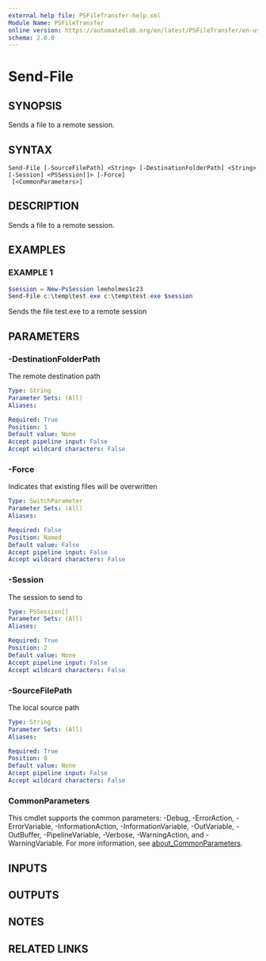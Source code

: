 ```yaml
---
external help file: PSFileTransfer-help.xml
Module Name: PSFileTransfer
online version: https://automatedlab.org/en/latest/PSFileTransfer/en-us/Send-File
schema: 2.0.0
---
```


# Send-File

## SYNOPSIS
Sends a file to a remote session.

## SYNTAX

```
Send-File [-SourceFilePath] <String> [-DestinationFolderPath] <String> [-Session] <PSSession[]> [-Force]
 [<CommonParameters>]
```

## DESCRIPTION
Sends a file to a remote session.

## EXAMPLES

### EXAMPLE 1
```powershell
$session = New-PsSession leeholmes1c23
Send-File c:\temp\test.exe c:\temp\test.exe $session
```

Sends the file test.exe to a remote session

## PARAMETERS

### -DestinationFolderPath
The remote destination path

```yaml
Type: String
Parameter Sets: (All)
Aliases:

Required: True
Position: 1
Default value: None
Accept pipeline input: False
Accept wildcard characters: False
```

### -Force
Indicates that existing files will be overwritten

```yaml
Type: SwitchParameter
Parameter Sets: (All)
Aliases:

Required: False
Position: Named
Default value: False
Accept pipeline input: False
Accept wildcard characters: False
```

### -Session
The session to send to 

```yaml
Type: PSSession[]
Parameter Sets: (All)
Aliases:

Required: True
Position: 2
Default value: None
Accept pipeline input: False
Accept wildcard characters: False
```

### -SourceFilePath
The local source path

```yaml
Type: String
Parameter Sets: (All)
Aliases:

Required: True
Position: 0
Default value: None
Accept pipeline input: False
Accept wildcard characters: False
```

### CommonParameters
This cmdlet supports the common parameters: -Debug, -ErrorAction, -ErrorVariable, -InformationAction, -InformationVariable, -OutVariable, -OutBuffer, -PipelineVariable, -Verbose, -WarningAction, and -WarningVariable. For more information, see [about_CommonParameters](http://go.microsoft.com/fwlink/?LinkID=113216).

## INPUTS

## OUTPUTS

## NOTES

## RELATED LINKS


